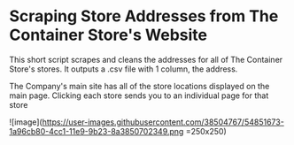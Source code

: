 # Scraping Store Addresses from The Container Store's Website

This short script scrapes and cleans the addresses for all of The Container Store's stores. It outputs a .csv file with 1 column, the address. 


The Company's main site has all of the store locations displayed on the main page. Clicking each store sends you to an individual page for that store

![image](https://user-images.githubusercontent.com/38504767/54851673-1a96cb80-4cc1-11e9-9b23-8a3850702349.png =250x250)
